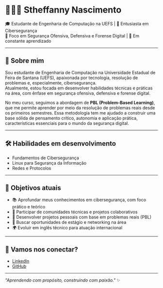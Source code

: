 # 👩🏿‍💻 Stheffanny Nascimento

🎓 Estudante de Engenharia de Computação na UEFS | 🚀 Entusiasta em Cibersegurança  
🔐 Foco em Segurança Ofensiva, Defensiva e Forense Digital | 🌱 Em constante aprendizado

---

## 🧠 Sobre mim

Sou estudante de Engenharia de Computação na Universidade Estadual de Feira de Santana (UEFS), apaixonada por tecnologia, resolução de problemas e, especialmente, cibersegurança.  
Atualmente, estou focada em desenvolver habilidades técnicas e práticas na área, com ênfase em segurança ofensiva, defensiva e forense digital.

No meu curso, seguimos a abordagem de **PBL (Problem-Based Learning)**, que me permite aprender por meio da resolução de problemas reais desde os primeiros semestres. Essa metodologia tem me ajudado a construir uma base sólida de pensamento crítico, autonomia e aplicação prática, características essenciais para o mundo da segurança digital.

---

## 🛠️ Habilidades em desenvolvimento

- Fundamentos de Cibersegurança
- Linux para Segurança da Informação
- Redes e Protocolos

---

## 🎯 Objetivos atuais

- 📚 Aprofundar meus conhecimentos em cibersegurança, com foco prático e teórico
- 🤝 Participar de comunidades técnicas e projetos colaborativos
- 🧪 Desenvolver projetos pessoais com base em problemas reais (PBL)
- 💼 Buscar oportunidades de estágio e networking na área
- 🌍 Evoluir em inglês técnico para atuação internacional

---

## 🤝 Vamos nos conectar?

- [LinkedIn](https://www.linkedin.com/in/stheffannynascimento)
- [GitHub](https://github.com/StheffannyNAlves)

---

_"Aprendendo com propósito, construindo com paixão."_ ✨

